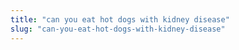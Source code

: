 ```yaml
---
title: "can you eat hot dogs with kidney disease"
slug: "can-you-eat-hot-dogs-with-kidney-disease"
---
```


